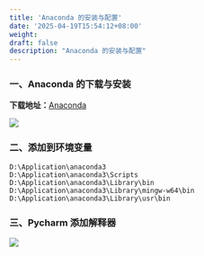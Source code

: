 ```yaml
---
title: 'Anaconda 的安装与配置'
date: '2025-04-19T15:54:12+08:00'
weight: 
draft: false
description: "Anaconda 的安装与配置"
---
```


### 一、Anaconda 的下载与安装

**下载地址：**[Anaconda](https://www.anaconda.com/download/success)

![](https://Puppy1599.github.io/picx-images-hosting/Typora/Python/PixPin_2025-04-19_16-48-49.6ikhhaiy04.webp)

### 二、添加到环境变量

```text
D:\Application\anaconda3
D:\Application\anaconda3\Scripts
D:\Application\anaconda3\Library\bin
D:\Application\anaconda3\Library\mingw-w64\bin
D:\Application\anaconda3\Library\usr\bin
```

### 三、Pycharm 添加解释器

![](https://Puppy1599.github.io/picx-images-hosting/Typora/Python/PixPin_2025-04-19_17-13-21.2a5a7hppgs.webp)